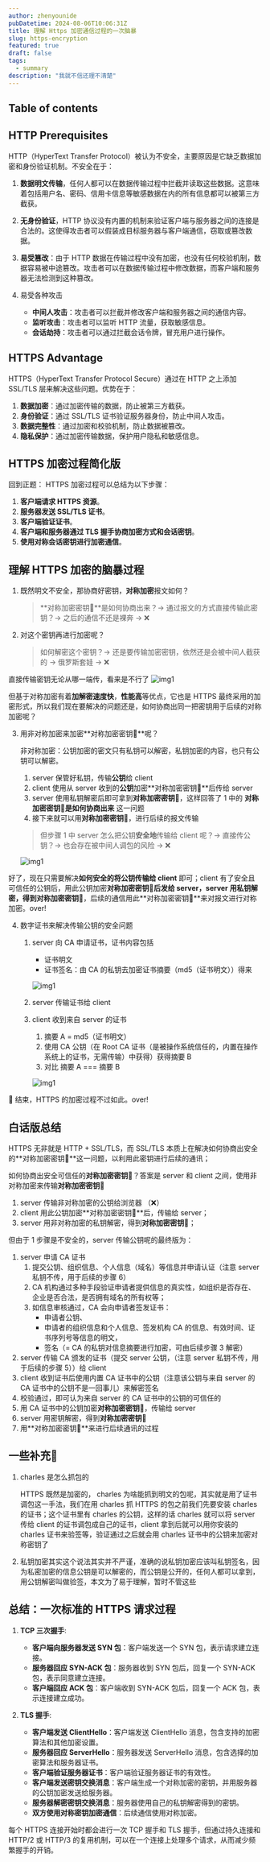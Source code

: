 ```yaml
---
author: zhenyounide
pubDatetime: 2024-08-06T10:06:31Z
title: 理解 Https 加密通信过程的一次脑暴
slug: https-encryption
featured: true
draft: false
tags:
  - summary
description: "我就不信还理不清楚"
---
```


## Table of contents

## HTTP Prerequisites

HTTP（HyperText Transfer Protocol）被认为不安全，主要原因是它缺乏数据加密和身份验证机制。不安全在于：

1. **数据明文传输**，任何人都可以在数据传输过程中拦截并读取这些数据。这意味着包括用户名、密码、信用卡信息等敏感数据在内的所有信息都可以被第三方截获。

2. **无身份验证**，HTTP 协议没有内置的机制来验证客户端与服务器之间的连接是合法的。这使得攻击者可以假装成目标服务器与客户端通信，窃取或篡改数据。

3. **易受篡改**：由于 HTTP 数据在传输过程中没有加密，也没有任何校验机制，数据容易被中途篡改。攻击者可以在数据传输过程中修改数据，而客户端和服务器无法检测到这种篡改。

4. 易受各种攻击

   - **中间人攻击**：攻击者可以拦截并修改客户端和服务器之间的通信内容。
   - **监听攻击**：攻击者可以监听 HTTP 流量，获取敏感信息。
   - **会话劫持**：攻击者可以通过拦截会话令牌，冒充用户进行操作。

## HTTPS Advantage

HTTPS（HyperText Transfer Protocol Secure）通过在 HTTP 之上添加 SSL/TLS 层来解决这些问题。优势在于：

1. **数据加密**：通过加密传输的数据，防止被第三方截获。
2. **身份验证**：通过 SSL/TLS 证书验证服务器身份，防止中间人攻击。
3. **数据完整性**：通过加密和校验机制，防止数据被篡改。
4. **隐私保护**：通过加密传输数据，保护用户隐私和敏感信息。

## HTTPS 加密过程简化版

回到正题：
HTTPS 加密过程可以总结为以下步骤：

1. **客户端请求 HTTPS 资源**。
2. **服务器发送 SSL/TLS 证书**。
3. **客户端验证证书**。
4. **客户端和服务器通过 TLS 握手协商加密方式和会话密钥**。
5. **使用对称会话密钥进行加密通信**。

## 理解 HTTPS 加密的脑暴过程

1. 既然明文不安全，那协商好密钥，**对称加密**报文如何？

   > **对称加密密钥🔑**是如何协商出来？→ 通过报文的方式直接传输此密钥？→ 之后的通信不还是裸奔 → ❌

2. 对这个密钥再进行加密呢？
   > 如何解密这个密钥？→ 还是要传输加密密钥，依然还是会被中间人截获的 → 俄罗斯套娃 → ❌

直接传输密钥无论从哪一端传，看来是不行了
![img1](../../assets/images/https-encry-1.png)

但基于对称加密有着**加解密速度快**，**性能高**等优点，它也是 HTTPS 最终采用的加密形式，所以我们现在要解决的问题还是，如何协商出同一把密钥用于后续的对称加密呢？

3. 用非对称加密来加密**对称加密密钥🔑**呢？

   非对称加密：公钥加密的密文只有私钥可以解密，私钥加密的内容，也只有公钥可以解密。

   1. server 保管好私钥，传输**公钥**给 client
   2. client 使用从 server 收到的**公钥**加密**对称加密密钥🔑**后传给 server
   3. server 使用私钥解密后即可拿到**对称加密密钥🔑**，这样回答了 1 中的 **对称加密密钥🔑是如何协商出来** 这一问题
   4. 接下来就可以用**对称加密密钥🔑**，进行后续的报文传输

   > 但步骤 1 中 server 怎么把公钥**安全地**传输给 client 呢？→ 直接传公钥？→ 也会存在被中间人调包的风险 → ❌

   ![img1](../../assets/images/https-encry-2.png)

好了，现在只需要解决**如何安全的将公钥传输给 client** 即可；client 有了安全且可信任的公钥后，用此公钥加密**对称加密密钥🔑**后发给 server，server 用私钥解密，得到**对称加密密钥🔑**，后续的通信用此**对称加密密钥🔑**来对报文进行对称加密。over!

4. 数字证书来解决传输公钥的安全问题

   1. server 向 CA 申请证书，证书内容包括

      - 证书明文
      - 证书签名：由 CA 的私钥去加密证书摘要（md5（证书明文））得来

      ![img1](../../assets/images/https-encry-3.png)

   2. server 传输证书给 client
   3. client 收到来自 server 的证书

      1. 摘要 A = md5（证书明文）
      2. 使用 CA 公钥（在 Root CA 证书（是被操作系统信任的，内置在操作系统上的证书，无需传输）中获得）获得摘要 B
      3. 对比 摘要 A === 摘要 B

      ![img1](../../assets/images/https-encry-4.png)

🔔 结束，HTTPS 的加密过程不过如此。over!

## 白话版总结

HTTPS 无非就是 HTTP + SSL/TLS，而 SSL/TLS 本质上在解决如何协商出安全的**对称加密密钥🔑**这一问题，以利用此密钥进行后续的通讯；

如何协商出安全可信任的**对称加密密钥🔑**？答案是 server 和 client 之间，使用非对称加密来传输**对称加密密钥🔑**

1. server 传输非对称加密的公钥给浏览器 （❌）
2. client 用此公钥加密**对称加密密钥🔑**后，传输给 server；
3. server 用非对称加密的私钥解密，得到**对称加密密钥🔑**；

但由于 1 步骤是不安全的，server 传输公钥呢的最终版为：

1. server 申请 CA 证书
   1. 提交公钥、组织信息、个人信息（域名）等信息并申请认证（注意 server 私钥不传，用于后续的步骤 6）
   2. CA 机构通过多种手段验证申请者提供信息的真实性，如组织是否存在、企业是否合法，是否拥有域名的所有权等；
   3. 如信息审核通过，CA 会向申请者签发证书：
      - 申请者公钥、
      - 申请者的组织信息和个人信息、签发机构 CA 的信息、有效时间、证书序列号等信息的明文，
      - 签名（= CA 的私钥对信息摘要进行加密，可由后续步骤 3 解密）
2. server 传输 CA 颁发的证书（提交 server 公钥，（注意 server 私钥不传，用于后续的步骤 5））给 client
3. client 收到证书后使用内置 CA 证书中的公钥（注意该公钥与来自 server 的 CA 证书中的公钥不是一回事儿）来解密签名
4. 校验通过，即可认为来自 server 的 CA 证书中的公钥的可信任的
5. 用 CA 证书中的公钥加密**对称加密密钥🔑**，传输给 server
6. server 用密钥解密，得到**对称加密密钥🔑**
7. 用**对称加密密钥🔑**来进行后续通讯的过程

## 一些补充🧐

1. charles 是怎么抓包的

   HTTPS 既然是加密的， charles 为啥能抓到明文的包呢，其实就是用了证书调包这一手法，我们在用 charles 抓 HTTPS 的包之前我们先要安装 charles 的证书；这个证书里有 charles 的公钥，这样的话 charles 就可以将 server 传给 client 的证书调包成自己的证书，client 拿到后就可以用你安装的 charles 证书来验签等，验证通过之后就会用 charles 证书中的公钥来加密对称密钥了

2. 私钥加密其实这个说法其实并不严谨，准确的说私钥加密应该叫私钥签名，因为私密加密的信息公钥是可以解密的，而公钥是公开的，任何人都可以拿到，用公钥解密叫做验签，本文为了易于理解，暂时不管这些

## 总结：一次标准的 HTTPS 请求过程

1. **TCP 三次握手**:

   - **客户端向服务器发送 SYN 包**：客户端发送一个 SYN 包，表示请求建立连接。
   - **服务器回应 SYN-ACK 包**：服务器收到 SYN 包后，回复一个 SYN-ACK 包，表示同意建立连接。
   - **客户端回应 ACK 包**：客户端收到 SYN-ACK 包后，回复一个 ACK 包，表示连接建立成功。

2. **TLS 握手**:
   - **客户端发送 ClientHello**：客户端发送 ClientHello 消息，包含支持的加密算法和其他加密设置。
   - **服务器回应 ServerHello**：服务器发送 ServerHello 消息，包含选择的加密算法和服务器证书。
   - **客户端验证服务器证书**：客户端验证服务器证书的有效性。
   - **客户端发送密钥交换消息**：客户端生成一个对称加密的密钥，并用服务器的公钥加密发送给服务器。
   - **服务器解密密钥交换消息**：服务器使用自己的私钥解密得到的密钥。
   - **双方使用对称密钥加密通信**：后续通信使用对称加密。

每个 HTTPS 连接开始时都会进行一次 TCP 握手和 TLS 握手，但通过持久连接和 HTTP/2 或 HTTP/3 的复用机制，可以在一个连接上处理多个请求，从而减少频繁握手的开销。
